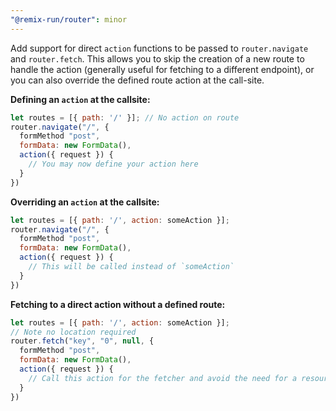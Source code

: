 ```yaml
---
"@remix-run/router": minor
---
```


Add support for direct `action` functions to be passed to `router.navigate` and `router.fetch`. This allows you to skip the creation of a new route to handle the action (generally useful for fetching to a different endpoint), or you can also override the defined route action at the call-site.

**Defining an `action` at the callsite:**

```jsx
let routes = [{ path: '/' }]; // No action on route
router.navigate("/", {
  formMethod "post",
  formData: new FormData(),
  action({ request }) {
    // You may now define your action here
  }
})
```

**Overriding an `action` at the callsite:**

```jsx
let routes = [{ path: '/', action: someAction }];
router.navigate("/", {
  formMethod "post",
  formData: new FormData(),
  action({ request }) {
    // This will be called instead of `someAction`
  }
})
```

**Fetching to a direct action without a defined route:**

```jsx
let routes = [{ path: '/', action: someAction }];
// Note no location required
router.fetch("key", "0", null, {
  formMethod "post",
  formData: new FormData(),
  action({ request }) {
    // Call this action for the fetcher and avoid the need for a resource route
  }
})
```
